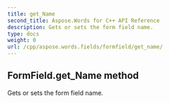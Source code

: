 ```yaml
---
title: get_Name
second_title: Aspose.Words for C++ API Reference
description: Gets or sets the form field name. 
type: docs
weight: 0
url: /cpp/aspose.words.fields/formfield/get_name/
---
```

## FormField.get_Name method


Gets or sets the form field name.

